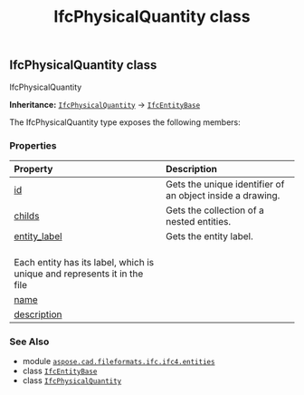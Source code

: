 ﻿---
title: IfcPhysicalQuantity class
second_title: Aspose.CAD for Python via .NET API References
description: 
type: docs
weight: 4150
url: /python-net/aspose.cad.fileformats.ifc.ifc4.entities/ifcphysicalquantity/
is_root: false
---

## IfcPhysicalQuantity class

IfcPhysicalQuantity



**Inheritance:** [`IfcPhysicalQuantity`](/cad/python-net/aspose.cad.fileformats.ifc.ifc4.entities/ifcphysicalquantity) → 
[`IfcEntityBase`](/cad/python-net/aspose.cad.fileformats.ifc/ifcentitybase)



The IfcPhysicalQuantity type exposes the following members:

### Properties
| Property | Description |
| :- | :- |
| [id](/cad/python-net/aspose.cad.fileformats.ifc.ifc4.entities/ifcphysicalquantity/id) | Gets the unique identifier of an object inside a drawing. |
| [childs](/cad/python-net/aspose.cad.fileformats.ifc.ifc4.entities/ifcphysicalquantity/childs) | Gets the collection of a nested entities. |
| [entity_label](/cad/python-net/aspose.cad.fileformats.ifc.ifc4.entities/ifcphysicalquantity/entity_label) | Gets the entity label.<br/>Each entity has its label, which is unique and represents it in the file |
| [name](/cad/python-net/aspose.cad.fileformats.ifc.ifc4.entities/ifcphysicalquantity/name) |  |
| [description](/cad/python-net/aspose.cad.fileformats.ifc.ifc4.entities/ifcphysicalquantity/description) |  |



### See Also
* module [`aspose.cad.fileformats.ifc.ifc4.entities`](..)
* class [`IfcEntityBase`](/cad/python-net/aspose.cad.fileformats.ifc/ifcentitybase)
* class [`IfcPhysicalQuantity`](/cad/python-net/aspose.cad.fileformats.ifc.ifc4.entities/ifcphysicalquantity)
